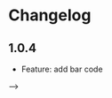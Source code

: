 # Changelog

## 1.0.4

- Feature: add bar code
<!-- - Bug Fix: add bar code  -->
<!-- - Documentation: Update the documentation --> -->
